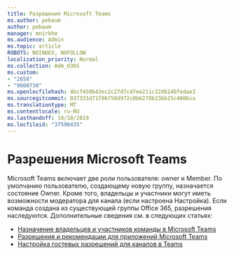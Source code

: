 ```yaml
---
title: Разрешения Microsoft Teams
ms.author: pebaum
author: pebaum
manager: mnirkhe
ms.audience: Admin
ms.topic: article
ROBOTS: NOINDEX, NOFOLLOW
localization_priority: Normal
ms.collection: Adm_O365
ms.custom:
- "2658"
- "9000730"
ms.openlocfilehash: 4bcf450b43ec2c27d7c47ee211c32d614bfedae3
ms.sourcegitcommit: 037331d71f06750d972c0b6278b23bb15c4806ca
ms.translationtype: MT
ms.contentlocale: ru-RU
ms.lasthandoff: 10/18/2019
ms.locfileid: "37590435"
---
```

# <a name="microsoft-teams-permissions"></a>Разрешения Microsoft Teams

Microsoft Teams включает две роли пользователя: owner и Member. По умолчанию пользователю, создающему новую группу, назначается состояние Owner. Кроме того, владельцы и участники могут иметь возможности модератора для канала (если настроена Настройка). Если команда создана из существующей группы Office 365, разрешения наследуются. Дополнительные сведения см. в следующих статьях:

- [Назначение владельцев и участников команды в Microsoft Teams](https://docs.microsoft.com/microsoftteams/assign-roles-permissions)
- [Разрешения и рекомендации для приложений Microsoft Teams](https://docs.microsoft.com/microsoftteams/app-permissions)
- [Настройка гостевых разрешений для каналов в Teams](https://support.office.com/article/4756c468-2746-4bfd-a582-736d55fcc169)
